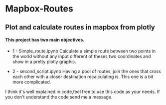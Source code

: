 # Mapbox-Routes
## Plot and calculate routes in mapbox from plotly

#### This project has two main objectives. 

- 1 - Simple_route.ipynb
Calculate a simple route between two points in the world without any input different of theses two coordinates and show in a pretty plotly graphic.

- 2 - second_script.ipynb
Having a pool of routes, join the ones that cross each other with a closer destination recalculating is. This one is a bit more complicated.

I think it's well explained in code,feel free to use this code as your needs.
If you don't understand the code send me a message. 

